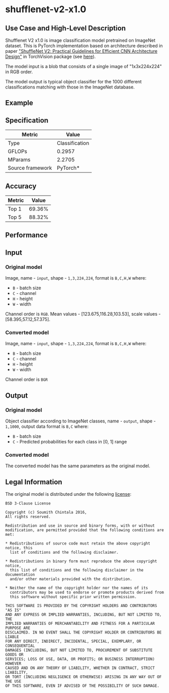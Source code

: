# shufflenet-v2-x1.0

## Use Case and High-Level Description

Shufflenet V2 x1.0 is image classification model pretrained on ImageNet dataset. This is PyTorch implementation based on architecture described in paper ["ShuffleNet V2: Practical Guidelines for Efficient CNN Architecture Design"](https://arxiv.org/pdf/1807.11164.pdf) in TorchVision package (see [here](https://github.com/pytorch/vision)).

The model input is a blob that consists of a single image of "1x3x224x224" in RGB order.

The model output is typical object classifier for the 1000 different classifications matching with those in the ImageNet database.

## Example

## Specification

| Metric           | Value          |
| ---------------- | -------------- |
| Type             | Classification |
| GFLOPs           | 0.2957         |
| MParams          | 2.2705         |
| Source framework | PyTorch\*      |

## Accuracy

| Metric | Value |
| ------ | ----- |
| Top 1  | 69.36% |
| Top 5  | 88.32% |

## Performance

## Input

### Original model

Image, name - `input`,  shape - `1,3,224,224`, format is `B,C,H,W` where:

- `B` - batch size
- `C` - channel
- `H` - height
- `W` - width

Channel order is `RGB`.
Mean values - [123.675,116.28,103.53], scale values - [58.395,57.12,57.375].

### Converted model

Image, name - `input`,  shape - `1,3,224,224`, format is `B,C,H,W` where:

- `B` - batch size
- `C` - channel
- `H` - height
- `W` - width

Channel order is `BGR`

## Output

### Original model

Object classifier according to ImageNet classes, name - `output`,  shape - `1,1000`, output data format is `B,C` where:

- `B` - batch size
- `C` - Predicted probabilities for each class in  [0, 1] range

### Converted model

The converted model has the same parameters as the original model.

## Legal Information

The original model is distributed under the following
[license](https://raw.githubusercontent.com/pytorch/vision/master/LICENSE):

```
BSD 3-Clause License

Copyright (c) Soumith Chintala 2016,
All rights reserved.

Redistribution and use in source and binary forms, with or without
modification, are permitted provided that the following conditions are met:

* Redistributions of source code must retain the above copyright notice, this
  list of conditions and the following disclaimer.

* Redistributions in binary form must reproduce the above copyright notice,
  this list of conditions and the following disclaimer in the documentation
  and/or other materials provided with the distribution.

* Neither the name of the copyright holder nor the names of its
  contributors may be used to endorse or promote products derived from
  this software without specific prior written permission.

THIS SOFTWARE IS PROVIDED BY THE COPYRIGHT HOLDERS AND CONTRIBUTORS "AS IS"
AND ANY EXPRESS OR IMPLIED WARRANTIES, INCLUDING, BUT NOT LIMITED TO, THE
IMPLIED WARRANTIES OF MERCHANTABILITY AND FITNESS FOR A PARTICULAR PURPOSE ARE
DISCLAIMED. IN NO EVENT SHALL THE COPYRIGHT HOLDER OR CONTRIBUTORS BE LIABLE
FOR ANY DIRECT, INDIRECT, INCIDENTAL, SPECIAL, EXEMPLARY, OR CONSEQUENTIAL
DAMAGES (INCLUDING, BUT NOT LIMITED TO, PROCUREMENT OF SUBSTITUTE GOODS OR
SERVICES; LOSS OF USE, DATA, OR PROFITS; OR BUSINESS INTERRUPTION) HOWEVER
CAUSED AND ON ANY THEORY OF LIABILITY, WHETHER IN CONTRACT, STRICT LIABILITY,
OR TORT (INCLUDING NEGLIGENCE OR OTHERWISE) ARISING IN ANY WAY OUT OF THE USE
OF THIS SOFTWARE, EVEN IF ADVISED OF THE POSSIBILITY OF SUCH DAMAGE.
```
